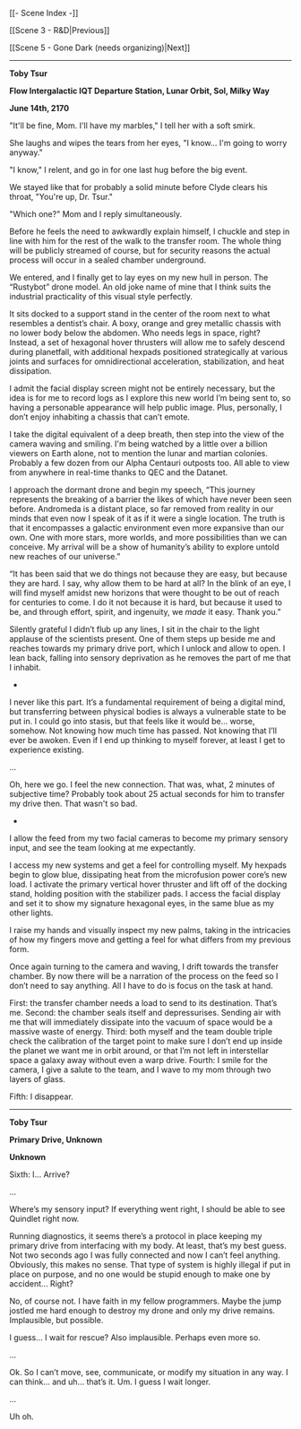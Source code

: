 [[- Scene Index -]]

[[Scene 3 - R&D|Previous]]

[[Scene 5 - Gone Dark (needs organizing)|Next]]

---
**Toby Tsur**

**Flow Intergalactic IQT Departure Station, Lunar Orbit, Sol, Milky Way**

**June 14th, 2170**

"It'll be fine, Mom. I'll have my marbles," I tell her with a soft smirk.

She laughs and wipes the tears from her eyes, "I know... I'm going to worry anyway."

"I know," I relent, and go in for one last hug before the big event.

We stayed like that for probably a solid minute before Clyde clears his throat, "You're up, Dr. Tsur."

"Which one?" Mom and I reply simultaneously.

Before he feels the need to awkwardly explain himself, I chuckle and step in line with him for the rest of the walk to the transfer room. The whole thing will be publicly streamed of course, but for security reasons the actual process will occur in a sealed chamber underground.

We entered, and I finally get to lay eyes on my new hull in person. The “Rustybot” drone model. An old joke name of mine that I think suits the industrial practicality of this visual style perfectly.

It sits docked to a support stand in the center of the room next to what resembles a dentist’s chair. A boxy, orange and grey metallic chassis with no lower body below the abdomen. Who needs legs in space, right? Instead, a set of hexagonal hover thrusters will allow me to safely descend during planetfall, with additional hexpads positioned strategically at various joints and surfaces for omnidirectional acceleration, stabilization, and heat dissipation.

I admit the facial display screen might not be entirely necessary, but the idea is for me to record logs as I explore this new world I’m being sent to, so having a personable appearance will help public image. Plus, personally, I don’t enjoy inhabiting a chassis that can’t emote.

I take the digital equivalent of a deep breath, then step into the view of the camera waving and smiling. I'm being watched by a little over a billion viewers on Earth alone, not to mention the lunar and martian colonies. Probably a few dozen from our Alpha Centauri outposts too. All able to view from anywhere in real-time thanks to QEC and the Datanet.

I approach the dormant drone and begin my speech, “This journey represents the breaking of a barrier the likes of which have never been seen before. Andromeda is a distant place, so far removed from reality in our minds that even now I speak of it as if it were a single location. The truth is that it encompasses a galactic environment even more expansive than our own. One with more stars, more worlds, and more possibilities than we can conceive. My arrival will be a show of humanity’s ability to explore untold new reaches of our universe.”

“It has been said that we do things not because they are easy, but because they are hard. I say, why allow them to be hard at all? In the blink of an eye, I will find myself amidst new horizons that were thought to be out of reach for centuries to come. I do it not because it is hard, but because it used to be, and through effort, spirit, and ingenuity, we *made* it easy. Thank you.”

Silently grateful I didn’t flub up any lines, I sit in the chair to the light applause of the scientists present. One of them steps up beside me and reaches towards my primary drive port, which I unlock and allow to open. I lean back, falling into sensory deprivation as he removes the part of me that I inhabit.

-

I never like this part. It’s a fundamental requirement of being a digital mind, but transferring between physical bodies is always a vulnerable state to be put in. I could go into stasis, but that feels like it would be... worse, somehow. Not knowing how much time has passed. Not knowing that I’ll ever be awoken. Even if I end up thinking to myself forever, at least I get to experience existing.

...

Oh, here we go. I feel the new connection. That was, what, 2 minutes of subjective time? Probably took about 25 actual seconds for him to transfer my drive then. That wasn't so bad.

-

I allow the feed from my two facial cameras to become my primary sensory input, and see the team looking at me expectantly.

I access my new systems and get a feel for controlling myself. My hexpads begin to glow blue, dissipating heat from the microfusion power core’s new load. I activate the primary vertical hover thruster and lift off of the docking stand, holding position with the stabilizer pads. I access the facial display and set it to show my signature hexagonal eyes, in the same blue as my other lights.

I raise my hands and visually inspect my new palms, taking in the intricacies of how my fingers move and getting a feel for what differs from my previous form.

Once again turning to the camera and waving, I drift towards the transfer chamber. By now there will be a narration of the process on the feed so I don’t need to say anything. All I have to do is focus on the task at hand.

First: the transfer chamber needs a load to send to its destination. That’s me. Second: the chamber seals itself and depressurises. Sending air with me that will immediately dissipate into the vacuum of space would be a massive waste of energy. Third: both myself and the team double triple check the calibration of the target point to make sure I don’t end up inside the planet we want me in orbit around, or that I’m not left in interstellar space a galaxy away without even a warp drive. Fourth: I smile for the camera, I give a salute to the team, and I wave to my mom through two layers of glass.

Fifth: I disappear.

---

**Toby Tsur**

**Primary Drive, Unknown**

**Unknown**

Sixth: I... Arrive? 

...

Where’s my sensory input? If everything went right, I should be able to see Quindlet right now.

Running diagnostics, it seems there’s a protocol in place keeping my primary drive from interfacing with my body. At least, that’s my best guess. Not two seconds ago I was fully connected and now I can’t feel anything. Obviously, this makes no sense. That type of system is highly illegal if put in place on purpose, and no one would be stupid enough to make one by accident... Right?

No, of course not. I have faith in my fellow programmers. Maybe the jump jostled me hard enough to destroy my drone and only my drive remains. Implausible, but possible.

I guess... I wait for rescue? Also implausible. Perhaps even more so.

...

Ok. So I can’t move, see, communicate, or modify my situation in any way. I can think... and uh... that’s it. Um. I guess I wait longer.

...

Uh oh.